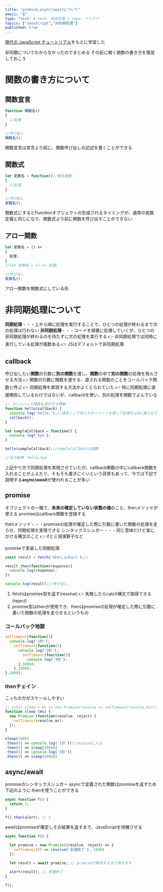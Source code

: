 ```yaml
---
title: "promise,async/awaitについて"
emoji: "⏳"
type: "tech" # tech: 技術記事 / idea: アイデア
topics: ["JavaScript","非同期処理"]
published: true
---
```


[現代の JavaScript チュートリアル](https://ja.javascript.info/async)をもとに学習した

非同期についてわからなかったのでまとめる
その前に軽く関数の書き方を復習しておこう

# 関数の書き方について

## 関数宣言
```js
function 関数名()
{
  //処理
}

//呼び出し
関数名();
```
関数宣言は宣言より前に、関数呼び出しの記述を書くことができる

## 関数式
```js
let 変数名 = function()//無名関数
{
  //処理
}

//呼び出し
変数名();
```
関数式にするとFunctionオブジェクトの生成されるタイミングが、通常の変数定義と同じになり、関数式より前に関数を呼び出すことができない

## アロー関数
```js
let 変数名 = () => 
{
  処理;
}
//let 変数名 = () => 処理;

//呼び出し
変数名();
```
アロー関数を関数式にしている形

# 非同期処理について
**同期処理**・・・上から順に処理を実行することで、ひとつの処理が終わるまで次の処理は行わない
**非同期処理**・・・コードを順番に処理していくが、ひとつの非同期処理が終わるのを待たずに次の処理を実行する
👉 非同期処理では同時に実行している処理が複数ある
👉 JSはデフォルトで非同期処理

## callback
呼び出したい**関数**の引数に**別の関数**を渡し、**関数**の中で**別の関数**の処理を発火させる方法
👉 関数の引数に関数を渡せる、渡される関数のことをコールバック関数と呼ぶ
👉 同期処理を実現する方法がよくとられていた
👉 特に同期処理に直接関係しているわけではないが、callbackを使い、別の処理を関数でよんでいる
```js
// コールバック関数を実行する関数
function hello(callback) {
  console.log('hello,');//通常ここで何らかのイベントを使って処理を止め(遅らせて)次のcallbackを発火させる 👉 同期処理の実現
  callback();
}

let sampleCallback = function() {
  console.log('bye');
}

hello(sampleCallback);//sampleCallbackは関数

//出力結果：hello,bye
```

上記やり方で同期処理を実現させていたが、callback関数の中にcallback関数を入れることがふえたり、そもそも書きにくいという背景もあって、今では下記で説明する**async/await**が使われることが多い

## promise
オブジェクトの一種で、**未来の確定していない状態の値**のこと、thenメソッドが使える
promiseはcallback関数を登録する

thenメソッド・・・promiseの処理が確定した際に引数に書いた関数の処理を走らせ、同期処理を実現できる
シンタックスシュガー・・・同じ意味だけど楽にかける構文のこと 👉 ifと三項演算子など

promiseで実装した同期処理
```js
const result = fetch('何かしらのurl');//

result.then(function(response){
  console.log(response);
})

console.log(result);//呼び出し
```
1. fetchはpromise型を返す(resolve)
👉 失敗したらcatch構文で取得できる(reject)
2. promise型はthenが使用でき、thenはpromiseの処理が確定した際に引数に書いた関数の処理を走らせるというもの

### コールバック地獄
```js
setTimeout(function(){
  console.log('1秒');
    setTimeout(function(){
      console.log('2秒');
        setTimeout(function(){
          console.log('3秒');
      },3000);
    },2000);
},1000);
```
### thenチェイン
こっちの方がスケールしやすい
```js
// const sleep = ms => new Promise(resolve => setTimeout(resolve,ms));
function sleep (ms) {
  new Promise (function(resolve, reject) {
    setTimeout(resolve,ms);
  });
}

sleep(1000)
.then(() => console.log('1秒'))//resolveに入る
.then(() => sleep(2000))
.then(() => console.log('3秒'))
.then(() => sleep(3000))
```

## async/await
promiseのシンタックスシュガー
asyncで定義された関数はpromiseを返すため下記のように.thenを使うことができる
```js
async function f() {
  return 1;
}

f().then(alert); // 1
```

awaitはpromiseが確定しその結果を返すまで、JavaScriptを待機させる

```js
async function f() {

  let promise = new Promise((resolve, reject) => {
    setTimeout(() => resolve('処理終了'), 1000)
  });

  let result = await promise; // promiseが解決するまで待ちます

  alert(result); // 処理終了
}

f();
```
